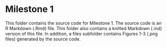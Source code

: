 # Milestone 1

This folder contains the source code for Milestone 1. The source code is an R Markdown (.Rmd) file. This folder also contains a knitted Markdown (.md) version of this file. In addition, a files subfolder contains Figures 1-3 (.png files) generated by the source code. 